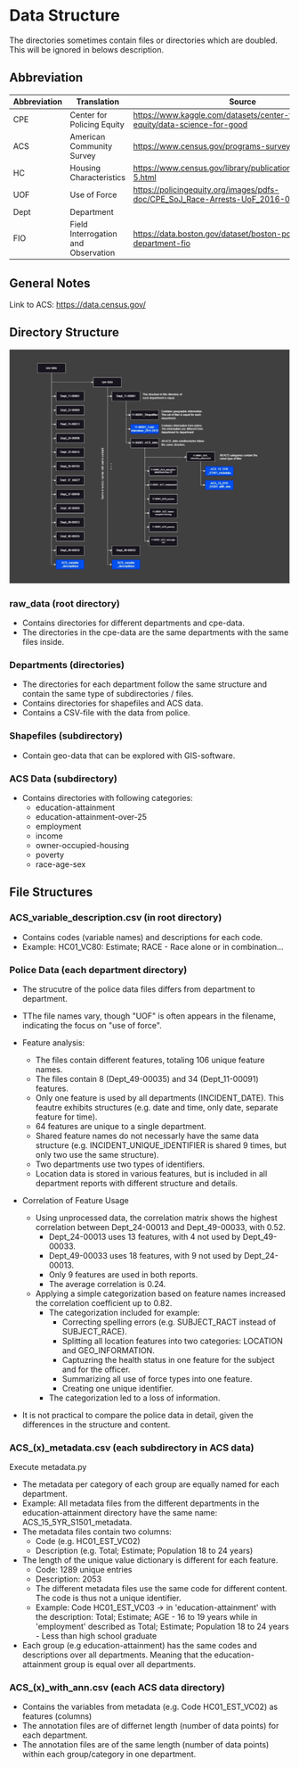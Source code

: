 # Data Structure

The directories sometimes contain files or directories which are doubled. This will be ignored in belows description.

## Abbreviation

| Abbreviation | Translation | Source |
|--------------|-------------|--------|
| CPE | Center for Policing Equity | https://www.kaggle.com/datasets/center-for-policing-equity/data-science-for-good |
| ACS | American Community Survey | https://www.census.gov/programs-surveys/acs |
| HC | Housing Characteristics | https://www.census.gov/library/publications/1951/dec/hc-5.html
| UOF | Use of Force | https://policingequity.org/images/pdfs-doc/CPE_SoJ_Race-Arrests-UoF_2016-07-08-1130.pdf | 
| Dept | Department | |
| FIO | Field Interrogation and Observation | https://data.boston.gov/dataset/boston-police-department-fio |

## General Notes
Link to ACS: https://data.census.gov/

## Directory Structure

![Data Structure](Data_Structure.jpg)
 
### raw_data (root directory)

- Contains directories for different departments and cpe-data.
- The directories in the cpe-data are the same departments with the same files inside.

### Departments (directories)
- The directories for each department follow the same structure and contain the same type of subdirectories / files.
- Contains directories for shapefiles and ACS data.
- Contains a CSV-file with the data from police.

### Shapefiles (subdirectory)
- Contain geo-data that can be explored with GIS-software.

### ACS Data (subdirectory)
- Contains directories with following categories:
    - education-attainment
    - education-attainment-over-25
    - employment
    - income
    - owner-occupied-housing
    - poverty
    - race-age-sex

## File Structures

### ACS_variable_description.csv (in root directory)
- Contains codes (variable names) and descriptions for each code.
- Example: HC01_VC80: Estimate; RACE - Race alone or in combination...

### Police Data (each department directory)
- The strucutre of the police data files differs from department to department.
- TThe file names vary, though "UOF" is often appears in the filename, indicating the focus on "use of force".

- Feature analysis:
    - The files contain different features, totaling 106 unique feature names.
    - The files contain 8 (Dept_49-00035) and 34 (Dept_11-00091) features.
    - Only one feature is used by all departments (INCIDENT_DATE). This feautre exhibits structures (e.g. date and time, only date, separate feature for time).
    - 64 features are unique to a single department.
    - Shared feature names do not necessarly have the same data structure (e.g. INCIDENT_UNIQUE_IDENTIFIER is shared 9 times, but only two use the same structure).
    - Two departments use two types of identifiers.
    - Location data is stored in various features, but is included in all department reports with different structure and details.

- Correlation of Feature Usage
    - Using unprocessed data, the correlation matrix shows the highest correlation between Dept_24-00013 and Dept_49-00033, with 0.52.
        - Dept_24-00013 uses 13 features, with 4 not used by Dept_49-00033.
        - Dept_49-00033 uses 18 features, with 9 not used by Dept_24-00013.
        - Only 9 features are used in both reports.
        - The average correlation is 0.24.
    - Applying a simple categorization based on feature names increased the correlation coefficient up to 0.82.
        - The categorization included for example:
            - Correcting spelling errors (e.g. SUBJECT_RACT instead of SUBJECT_RACE).
            - Splitting all location features into two categories: LOCATION and GEO_INFORMATION.
            - Captuzring the health status in one feature for the subject and for the officer.
            - Summarizing all use of force types into one feature.
            - Creating one unique identifier.
        - The categorization led to a loss of information.
- It is not practical to compare the police data in detail, given the differences in the structure and content.

### ACS_(x)_metadata.csv (each subdirectory in ACS data)
Execute metadata.py

- The metadata per category of each group are equally named for each department.
- Example: All metadata files from the different departments in the education-attainment directory have the same name: ACS_15_5YR_S1501_metadata.
- The metadata files contain two columns:
    - Code (e.g. HC01_EST_VC02)
    - Description (e.g. Total; Estimate; Population 18 to 24 years)
- The length of the unique value dictionary is different for each feature.
    - Code: 1289 unique entries
    - Description: 2053
    - The different metadata files use the same code for different content. The code is thus not a unique identifier.
    - Example: Code HC01_EST_VC03 -> in 'education-attainment' with the description: Total; Estimate; AGE - 16 to 19 years while in 'employment' described as Total; Estimate; Population 18 to 24 years - Less than high school graduate
- Each group (e.g education-attainment) has the same codes and descriptions over all departments. Meaning that the education-attainment group is equal over all departments.

### ACS_(x)_with_ann.csv (each ACS data directory)
- Contains the variables from metadata (e.g. Code HC01_EST_VC02) as features (columns)
- The annotation files are of differnet length (number of data points) for each department.
- The annotation files are of the same length (number of data points) within each group/category in one department.
